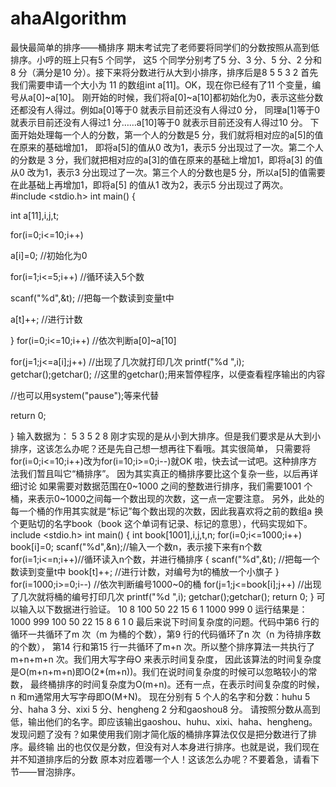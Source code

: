 # ahaAlgorithm
最快最简单的排序——桶排序
期末考试完了老师要将同学们的分数按照从高到低排序。小哼的班上只有5 个同学，
这5 个同学分别考了5 分、3 分、5 分、2 分和8 分（满分是10 分）。接下来将分数进行从大到小排序，排序后是8 5 5 3 2
首先我们需要申请一个大小为 11 的数组int a[11]。OK，现在你已经有了11 个变量，编号从a[0]~a[10]。
刚开始的时候，我们将a[0]~a[10]都初始化为0，表示这些分数还都没有人得过。例如a[0]等于0 就表示目前还没有人得过0 分，
同理a[1]等于0 就表示目前还没有人得过1 分……a[10]等于0 就表示目前还没有人得过10 分。
下面开始处理每一个人的分数，第一个人的分数是5 分，我们就将相对应的a[5]的值在原来的基础增加1，
即将a[5]的值从0 改为1，表示5 分出现过了一次。第二个人的分数是 3 分，我们就把相对应的a[3]的值在原来的基础上增加1，即将a[3]
的值从0 改为1，表示3 分出现过了一次。第三个人的分数也是5 分，所以a[5]的值需要在此基础上再增加1，即将a[5]
的值从1 改为2，表示5 分出现过了两次。
#include <stdio.h>
int main()
{

int a[11],i,j,t;

for(i=0;i<=10;i++)

a[i]=0; //初始化为0

for(i=1;i<=5;i++) //循环读入5个数

scanf("%d",&t); //把每一个数读到变量t中

a[t]++; //进行计数

}
for(i=0;i<=10;i++) //依次判断a[0]~a[10]
 
  for(j=1;j<=a[i];j++) //出现了几次就打印几次
      printf("%d ",i);
getchar();getchar();
//这里的getchar();用来暂停程序，以便查看程序输出的内容

//也可以用system("pause");等来代替

return 0;

}
输入数据为：
5 3 5 2 8
刚才实现的是从小到大排序。但是我们要求是从大到小排序，这该怎么办呢？还是先自己想一想再往下看哦。其实很简单，
只需要将for(i=0;i<=10;i++)改为for(i=10;i>=0;i--)就OK 啦，快去试一试吧。这种排序方法我们暂且叫它“桶排序”。
因为其实真正的桶排序要比这个复杂一些，以后再详细讨论
如果需要对数据范围在0~1000 之间的整数进行排序，我们需要1001 个桶，来表示0~1000之间每一个数出现的次数，这一点一定要注意。
另外，此处的每一个桶的作用其实就是“标记”每个数出现的次数，因此我喜欢将之前的数组a 
换个更贴切的名字book（book 这个单词有记录、标记的意思），代码实现如下。
include <stdio.h>
int main()
{
int book[1001],i,j,t,n;
for(i=0;i<=1000;i++)
book[i]=0;
scanf("%d",&n);//输入一个数n，表示接下来有n个数
for(i=1;i<=n;i++)//循环读入n个数，并进行桶排序
{
scanf("%d",&t); //把每一个数读到变量t中
book[t]++; //进行计数，对编号为t的桶放一个小旗子
}
for(i=1000;i>=0;i--) //依次判断编号1000~0的桶
for(j=1;j<=book[i];j++) //出现了几次就将桶的编号打印几次
printf("%d ",i);
getchar();getchar();
return 0;
}
可以输入以下数据进行验证。
10
8 100 50 22 15 6 1 1000 999 0
运行结果是：
1000 999 100 50 22 15 8 6 1 0
最后来说下时间复杂度的问题。代码中第6 行的循环一共循环了m 次（m 为桶的个数），第9 行的代码循环了n 次（n 为待排序数的个数），
第14 行和第15 行一共循环了m+n 次。所以整个排序算法一共执行了m+n+m+n 次。我们用大写字母O 来表示时间复杂度，
因此该算法的时间复杂度是O(m+n+m+n)即O(2*(m+n))。我们在说时间复杂度的时候可以忽略较小的常数，
最终桶排序的时间复杂度为O(m+n)。还有一点，在表示时间复杂度的时候，n 和m通常用大写字母即O(M+N)。
现在分别有 5 个人的名字和分数：huhu 5 分、haha 3 分、xixi 5 分、hengheng 2 分和gaoshou8 分。
请按照分数从高到低，输出他们的名字。即应该输出gaoshou、huhu、xixi、haha、hengheng。
发现问题了没有？如果使用我们刚才简化版的桶排序算法仅仅是把分数进行了排序。最终输
出的也仅仅是分数，但没有对人本身进行排序。也就是说，我们现在并不知道排序后的分数
原本对应着哪一个人！这该怎么办呢？不要着急，请看下节——冒泡排序。
